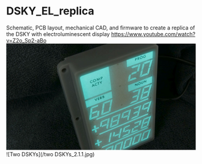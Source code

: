 # DSKY_EL_replica
Schematic, PCB layout, mechanical CAD, and firmware to create a replica of the DSKY with electroluminescent display
https://www.youtube.com/watch?v=Z2o_Sp2-aBo
![Thumbnail image](/thumb.jpg)
![Two DSKYs](/two DSKYs_2.1.1.jpg)
